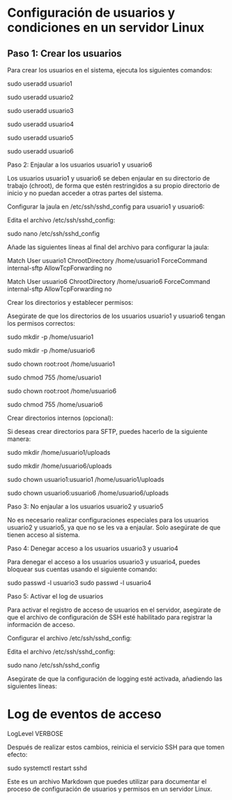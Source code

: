 # Configuración de usuarios y condiciones en un servidor Linux

## Paso 1: Crear los usuarios

Para crear los usuarios en el sistema, ejecuta los siguientes comandos:

sudo useradd usuario1

sudo useradd usuario2

sudo useradd usuario3

sudo useradd usuario4

sudo useradd usuario5

sudo useradd usuario6

Paso 2: Enjaular a los usuarios usuario1 y usuario6

Los usuarios usuario1 y usuario6 se deben enjaular en su directorio de trabajo (chroot), de forma que estén restringidos a su propio directorio de inicio y no puedan acceder a otras partes del sistema.

Configurar la jaula en /etc/ssh/sshd_config para usuario1 y usuario6:

Edita el archivo /etc/ssh/sshd_config:

sudo nano /etc/ssh/sshd_config

Añade las siguientes líneas al final del archivo para configurar la jaula:

Match User usuario1
    ChrootDirectory /home/usuario1
    ForceCommand internal-sftp
    AllowTcpForwarding no

Match User usuario6
    ChrootDirectory /home/usuario6
    ForceCommand internal-sftp
    AllowTcpForwarding no

Crear los directorios y establecer permisos:

Asegúrate de que los directorios de los usuarios usuario1 y usuario6 tengan los permisos correctos:

sudo mkdir -p /home/usuario1

sudo mkdir -p /home/usuario6

sudo chown root:root /home/usuario1

sudo chmod 755 /home/usuario1

sudo chown root:root /home/usuario6

sudo chmod 755 /home/usuario6

Crear directorios internos (opcional):

Si deseas crear directorios para SFTP, puedes hacerlo de la siguiente manera:

sudo mkdir /home/usuario1/uploads

sudo mkdir /home/usuario6/uploads

sudo chown usuario1:usuario1 /home/usuario1/uploads

sudo chown usuario6:usuario6 /home/usuario6/uploads

Paso 3: No enjaular a los usuarios usuario2 y usuario5

No es necesario realizar configuraciones especiales para los usuarios usuario2 y usuario5, ya que no se les va a enjaular. Solo asegúrate de que tienen acceso al sistema.

Paso 4: Denegar acceso a los usuarios usuario3 y usuario4

Para denegar el acceso a los usuarios usuario3 y usuario4, puedes bloquear sus cuentas usando el siguiente comando:

sudo passwd -l usuario3
sudo passwd -l usuario4

Paso 5: Activar el log de usuarios

Para activar el registro de acceso de usuarios en el servidor, asegúrate de que el archivo de configuración de SSH esté habilitado para registrar la información de acceso.

Configurar el archivo /etc/ssh/sshd_config:

Edita el archivo /etc/ssh/sshd_config:

sudo nano /etc/ssh/sshd_config

Asegúrate de que la configuración de logging esté activada, añadiendo las siguientes líneas:

# Log de eventos de acceso

LogLevel VERBOSE

Después de realizar estos cambios, reinicia el servicio SSH para que tomen efecto:

sudo systemctl restart sshd


Este es un archivo Markdown que puedes utilizar para documentar el proceso de configuración de usuarios y permisos en un servidor Linux.
